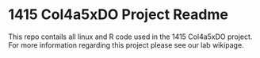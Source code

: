 # 1415 Col4a5xDO Project Readme

This repo contails all linux and R code used in the 1415 Col4a5xDO project. For more information regarding this project please see our lab wikipage. 
